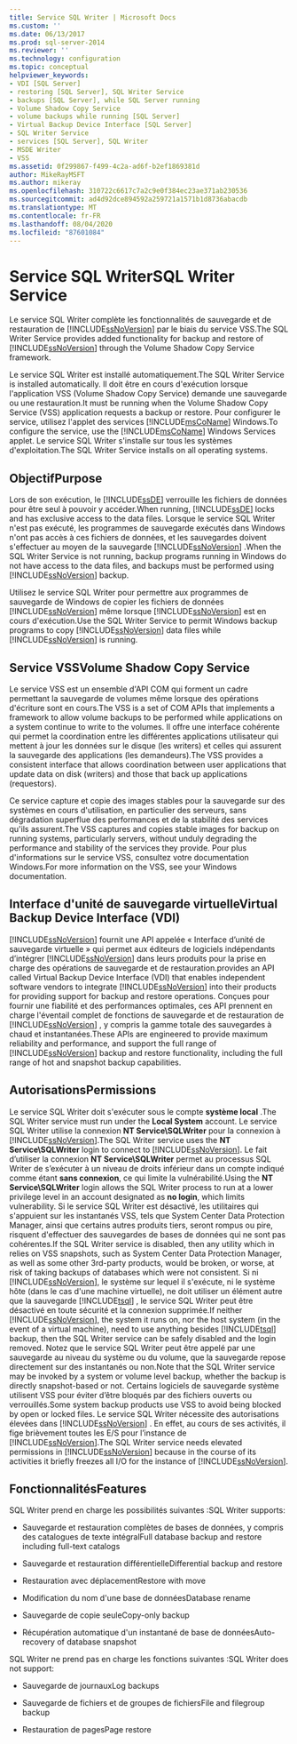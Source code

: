 ```yaml
---
title: Service SQL Writer | Microsoft Docs
ms.custom: ''
ms.date: 06/13/2017
ms.prod: sql-server-2014
ms.reviewer: ''
ms.technology: configuration
ms.topic: conceptual
helpviewer_keywords:
- VDI [SQL Server]
- restoring [SQL Server], SQL Writer Service
- backups [SQL Server], while SQL Server running
- Volume Shadow Copy Service
- volume backups while running [SQL Server]
- Virtual Backup Device Interface [SQL Server]
- SQL Writer Service
- services [SQL Server], SQL Writer
- MSDE Writer
- VSS
ms.assetid: 0f299867-f499-4c2a-ad6f-b2ef1869381d
author: MikeRayMSFT
ms.author: mikeray
ms.openlocfilehash: 310722c6617c7a2c9e0f384ec23ae371ab230536
ms.sourcegitcommit: ad4d92dce894592a259721a1571b1d8736abacdb
ms.translationtype: MT
ms.contentlocale: fr-FR
ms.lasthandoff: 08/04/2020
ms.locfileid: "87601084"
---
```

# <a name="sql-writer-service"></a><span data-ttu-id="f1a09-102">Service SQL Writer</span><span class="sxs-lookup"><span data-stu-id="f1a09-102">SQL Writer Service</span></span>
  <span data-ttu-id="f1a09-103">Le service SQL Writer complète les fonctionnalités de sauvegarde et de restauration de [!INCLUDE[ssNoVersion](../../includes/ssnoversion-md.md)] par le biais du service VSS.</span><span class="sxs-lookup"><span data-stu-id="f1a09-103">The SQL Writer Service provides added functionality for backup and restore of [!INCLUDE[ssNoVersion](../../includes/ssnoversion-md.md)] through the Volume Shadow Copy Service framework.</span></span>  
  
 <span data-ttu-id="f1a09-104">Le service SQL Writer est installé automatiquement.</span><span class="sxs-lookup"><span data-stu-id="f1a09-104">The SQL Writer Service is installed automatically.</span></span> <span data-ttu-id="f1a09-105">Il doit être en cours d'exécution lorsque l'application VSS (Volume Shadow Copy Service) demande une sauvegarde ou une restauration.</span><span class="sxs-lookup"><span data-stu-id="f1a09-105">It must be running when the Volume Shadow Copy Service (VSS) application requests a backup or restore.</span></span> <span data-ttu-id="f1a09-106">Pour configurer le service, utilisez l'applet des services [!INCLUDE[msCoName](../../includes/msconame-md.md)] Windows.</span><span class="sxs-lookup"><span data-stu-id="f1a09-106">To configure the service, use the [!INCLUDE[msCoName](../../includes/msconame-md.md)] Windows Services applet.</span></span> <span data-ttu-id="f1a09-107">Le service SQL Writer s'installe sur tous les systèmes d'exploitation.</span><span class="sxs-lookup"><span data-stu-id="f1a09-107">The SQL Writer Service installs on all operating systems.</span></span>  
  
## <a name="purpose"></a><span data-ttu-id="f1a09-108">Objectif</span><span class="sxs-lookup"><span data-stu-id="f1a09-108">Purpose</span></span>  
 <span data-ttu-id="f1a09-109">Lors de son exécution, le [!INCLUDE[ssDE](../../includes/ssde-md.md)] verrouille les fichiers de données pour être seul à pouvoir y accéder.</span><span class="sxs-lookup"><span data-stu-id="f1a09-109">When running, [!INCLUDE[ssDE](../../includes/ssde-md.md)] locks and has exclusive access to the data files.</span></span> <span data-ttu-id="f1a09-110">Lorsque le service SQL Writer n'est pas exécuté, les programmes de sauvegarde exécutés dans Windows n'ont pas accès à ces fichiers de données, et les sauvegardes doivent s'effectuer au moyen de la sauvegarde [!INCLUDE[ssNoVersion](../../includes/ssnoversion-md.md)] .</span><span class="sxs-lookup"><span data-stu-id="f1a09-110">When the SQL Writer Service is not running, backup programs running in Windows do not have access to the data files, and backups must be performed using [!INCLUDE[ssNoVersion](../../includes/ssnoversion-md.md)] backup.</span></span>  
  
 <span data-ttu-id="f1a09-111">Utilisez le service SQL Writer pour permettre aux programmes de sauvegarde de Windows de copier les fichiers de données [!INCLUDE[ssNoVersion](../../includes/ssnoversion-md.md)] même lorsque [!INCLUDE[ssNoVersion](../../includes/ssnoversion-md.md)] est en cours d'exécution.</span><span class="sxs-lookup"><span data-stu-id="f1a09-111">Use the SQL Writer Service to permit Windows backup programs to copy [!INCLUDE[ssNoVersion](../../includes/ssnoversion-md.md)] data files while [!INCLUDE[ssNoVersion](../../includes/ssnoversion-md.md)] is running.</span></span>  
  
## <a name="volume-shadow-copy-service"></a><span data-ttu-id="f1a09-112">Service VSS</span><span class="sxs-lookup"><span data-stu-id="f1a09-112">Volume Shadow Copy Service</span></span>  
 <span data-ttu-id="f1a09-113">Le service VSS est un ensemble d'API COM qui forment un cadre permettant la sauvegarde de volumes même lorsque des opérations d'écriture sont en cours.</span><span class="sxs-lookup"><span data-stu-id="f1a09-113">The VSS is a set of COM APIs that implements a framework to allow volume backups to be performed while applications on a system continue to write to the volumes.</span></span> <span data-ttu-id="f1a09-114">Il offre une interface cohérente qui permet la coordination entre les différentes applications utilisateur qui mettent à jour les données sur le disque (les writers) et celles qui assurent la sauvegarde des applications (les demandeurs).</span><span class="sxs-lookup"><span data-stu-id="f1a09-114">The VSS provides a consistent interface that allows coordination between user applications that update data on disk (writers) and those that back up applications (requestors).</span></span>  
  
 <span data-ttu-id="f1a09-115">Ce service capture et copie des images stables pour la sauvegarde sur des systèmes en cours d'utilisation, en particulier des serveurs, sans dégradation superflue des performances et de la stabilité des services qu'ils assurent.</span><span class="sxs-lookup"><span data-stu-id="f1a09-115">The VSS captures and copies stable images for backup on running systems, particularly servers, without unduly degrading the performance and stability of the services they provide.</span></span> <span data-ttu-id="f1a09-116">Pour plus d'informations sur le service VSS, consultez votre documentation Windows.</span><span class="sxs-lookup"><span data-stu-id="f1a09-116">For more information on the VSS, see your Windows documentation.</span></span>  
  
## <a name="virtual-backup-device-interface-vdi"></a><span data-ttu-id="f1a09-117">Interface d'unité de sauvegarde virtuelle</span><span class="sxs-lookup"><span data-stu-id="f1a09-117">Virtual Backup Device Interface (VDI)</span></span>  
 [!INCLUDE[ssNoVersion](../../includes/ssnoversion-md.md)] <span data-ttu-id="f1a09-118">fournit une API appelée « Interface d’unité de sauvegarde virtuelle » qui permet aux éditeurs de logiciels indépendants d’intégrer [!INCLUDE[ssNoVersion](../../includes/ssnoversion-md.md)] dans leurs produits pour la prise en charge des opérations de sauvegarde et de restauration.</span><span class="sxs-lookup"><span data-stu-id="f1a09-118">provides an API called Virtual Backup Device Interface (VDI) that enables independent software vendors to integrate [!INCLUDE[ssNoVersion](../../includes/ssnoversion-md.md)] into their products for providing support for backup and restore operations.</span></span> <span data-ttu-id="f1a09-119">Conçues pour fournir une fiabilité et des performances optimales, ces API prennent en charge l'éventail complet de fonctions de sauvegarde et de restauration de [!INCLUDE[ssNoVersion](../../includes/ssnoversion-md.md)] , y compris la gamme totale des sauvegardes à chaud et instantanées.</span><span class="sxs-lookup"><span data-stu-id="f1a09-119">These APIs are engineered to provide maximum reliability and performance, and support the full range of [!INCLUDE[ssNoVersion](../../includes/ssnoversion-md.md)] backup and restore functionality, including the full range of hot and snapshot backup capabilities.</span></span>  
  
## <a name="permissions"></a><span data-ttu-id="f1a09-120">Autorisations</span><span class="sxs-lookup"><span data-stu-id="f1a09-120">Permissions</span></span>  
 <span data-ttu-id="f1a09-121">Le service SQL Writer doit s'exécuter sous le compte **système local** .</span><span class="sxs-lookup"><span data-stu-id="f1a09-121">The SQL Writer service must run under the **Local System** account.</span></span> <span data-ttu-id="f1a09-122">Le service SQL Writer utilise la connexion **NT Service\SQLWriter** pour la connexion à [!INCLUDE[ssNoVersion](../../includes/ssnoversion-md.md)].</span><span class="sxs-lookup"><span data-stu-id="f1a09-122">The SQL Writer service uses the **NT Service\SQLWriter** login to connect to [!INCLUDE[ssNoVersion](../../includes/ssnoversion-md.md)].</span></span> <span data-ttu-id="f1a09-123">Le fait d’utiliser la connexion **NT Service\SQLWriter** permet au processus SQL Writer de s’exécuter à un niveau de droits inférieur dans un compte indiqué comme étant **sans connexion**, ce qui limite la vulnérabilité.</span><span class="sxs-lookup"><span data-stu-id="f1a09-123">Using the **NT Service\SQLWriter** login allows the SQL Writer process to run at a lower privilege level in an account designated as **no login**, which limits vulnerability.</span></span> <span data-ttu-id="f1a09-124">Si le service SQL Writer est désactivé, les utilitaires qui s'appuient sur les instantanés VSS, tels que System Center Data Protection Manager, ainsi que certains autres produits tiers, seront rompus ou pire, risquent d'effectuer des sauvegardes de bases de données qui ne sont pas cohérentes.</span><span class="sxs-lookup"><span data-stu-id="f1a09-124">If the SQL Writer service is disabled, then any utility which in relies on VSS snapshots, such as System Center Data Protection Manager, as well as some other 3rd-party products, would be broken, or worse, at risk of taking backups of databases which were not consistent.</span></span> <span data-ttu-id="f1a09-125">Si ni [!INCLUDE[ssNoVersion](../../includes/ssnoversion-md.md)], le système sur lequel il s'exécute, ni le système hôte (dans le cas d'une machine virtuelle), ne doit utiliser un élément autre que la sauvegarde [!INCLUDE[tsql](../../includes/tsql-md.md)] , le service SQL Writer peut être désactivé en toute sécurité et la connexion supprimée.</span><span class="sxs-lookup"><span data-stu-id="f1a09-125">If neither [!INCLUDE[ssNoVersion](../../includes/ssnoversion-md.md)], the system it runs on, nor the host system (in the event of a virtual machine), need to use anything besides [!INCLUDE[tsql](../../includes/tsql-md.md)] backup, then the SQL Writer service can be safely disabled and the login removed.</span></span>  <span data-ttu-id="f1a09-126">Notez que le service SQL Writer peut être appelé par une sauvegarde au niveau du système ou du volume, que la sauvegarde repose directement sur des instantanés ou non.</span><span class="sxs-lookup"><span data-stu-id="f1a09-126">Note that the SQL Writer service may be invoked by a system or volume level backup, whether the backup is directly snapshot-based or not.</span></span> <span data-ttu-id="f1a09-127">Certains logiciels de sauvegarde système utilisent VSS pour éviter d’être bloqués par des fichiers ouverts ou verrouillés.</span><span class="sxs-lookup"><span data-stu-id="f1a09-127">Some system backup products use VSS to avoid being blocked by open or locked files.</span></span> <span data-ttu-id="f1a09-128">Le service SQL Writer nécessite des autorisations élevées dans [!INCLUDE[ssNoVersion](../../includes/ssnoversion-md.md)] . En effet, au cours de ses activités, il fige brièvement toutes les E/S pour l’instance de [!INCLUDE[ssNoVersion](../../includes/ssnoversion-md.md)].</span><span class="sxs-lookup"><span data-stu-id="f1a09-128">The SQL Writer service needs elevated permissions in [!INCLUDE[ssNoVersion](../../includes/ssnoversion-md.md)] because in the course of its activities it briefly freezes all I/O for the instance of [!INCLUDE[ssNoVersion](../../includes/ssnoversion-md.md)].</span></span>  
  
## <a name="features"></a><span data-ttu-id="f1a09-129">Fonctionnalités</span><span class="sxs-lookup"><span data-stu-id="f1a09-129">Features</span></span>  
 <span data-ttu-id="f1a09-130">SQL Writer prend en charge les possibilités suivantes :</span><span class="sxs-lookup"><span data-stu-id="f1a09-130">SQL Writer supports:</span></span>  
  
-   <span data-ttu-id="f1a09-131">Sauvegarde et restauration complètes de bases de données, y compris des catalogues de texte intégral</span><span class="sxs-lookup"><span data-stu-id="f1a09-131">Full database backup and restore including full-text catalogs</span></span>  
  
-   <span data-ttu-id="f1a09-132">Sauvegarde et restauration différentielle</span><span class="sxs-lookup"><span data-stu-id="f1a09-132">Differential backup and restore</span></span>  
  
-   <span data-ttu-id="f1a09-133">Restauration avec déplacement</span><span class="sxs-lookup"><span data-stu-id="f1a09-133">Restore with move</span></span>  
  
-   <span data-ttu-id="f1a09-134">Modification du nom d'une base de données</span><span class="sxs-lookup"><span data-stu-id="f1a09-134">Database rename</span></span>  
  
-   <span data-ttu-id="f1a09-135">Sauvegarde de copie seule</span><span class="sxs-lookup"><span data-stu-id="f1a09-135">Copy-only backup</span></span>  
  
-   <span data-ttu-id="f1a09-136">Récupération automatique d'un instantané de base de données</span><span class="sxs-lookup"><span data-stu-id="f1a09-136">Auto-recovery of database snapshot</span></span>  
  
 <span data-ttu-id="f1a09-137">SQL Writer ne prend pas en charge les fonctions suivantes :</span><span class="sxs-lookup"><span data-stu-id="f1a09-137">SQL Writer does not support:</span></span>  
  
-   <span data-ttu-id="f1a09-138">Sauvegarde de journaux</span><span class="sxs-lookup"><span data-stu-id="f1a09-138">Log backups</span></span>  
  
-   <span data-ttu-id="f1a09-139">Sauvegarde de fichiers et de groupes de fichiers</span><span class="sxs-lookup"><span data-stu-id="f1a09-139">File and filegroup backup</span></span>  
  
-   <span data-ttu-id="f1a09-140">Restauration de pages</span><span class="sxs-lookup"><span data-stu-id="f1a09-140">Page restore</span></span>  
  
  
